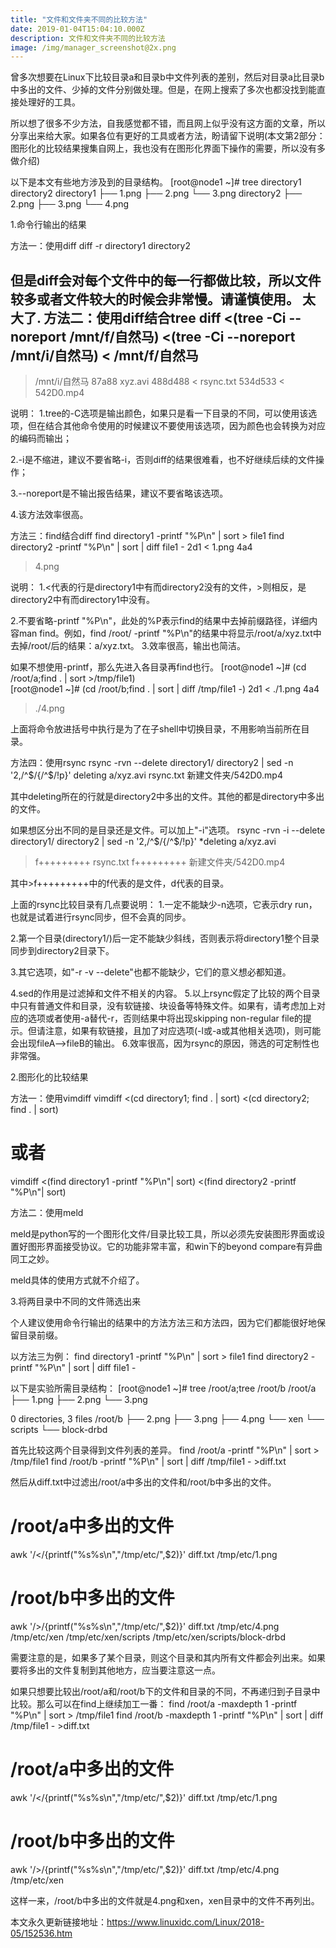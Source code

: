 ```yaml
---
title: "文件和文件夹不同的比较方法"
date: 2019-01-04T15:04:10.000Z
description: 文件和文件夹不同的比较方法
image: /img/manager_screenshot@2x.png
---
```


曾多次想要在Linux下比较目录a和目录b中文件列表的差别，然后对目录a比目录b中多出的文件、少掉的文件分别做处理。但是，在网上搜索了多次也都没找到能直接处理好的工具。

所以想了很多不少方法，自我感觉都不错，而且网上似乎没有这方面的文章，所以分享出来给大家。如果各位有更好的工具或者方法，盼请留下说明(本文第2部分：图形化的比较结果搜集自网上，我也没有在图形化界面下操作的需要，所以没有多做介绍)

以下是本文有些地方涉及到的目录结构。
[root@node1 ~]# tree directory1 directory2
directory1
├── 1.png
├── 2.png
└── 3.png
directory2
├── 2.png
├── 3.png
└── 4.png

1.命令行输出的结果

方法一：使用diff
diff -r directory1 directory2

但是diff会对每个文件中的每一行都做比较，所以文件较多或者文件较大的时候会非常慢。请谨慎使用。
太大了.
方法二：使用diff结合tree
diff <(tree -Ci --noreport /mnt/f/自然马) <(tree -Ci --noreport /mnt/i/自然马)
< /mnt/f/自然马
---
> /mnt/i/自然马
87a88
> xyz.avi
488d488
< rsync.txt
534d533
< 542D0.mp4

说明：
1.tree的-C选项是输出颜色，如果只是看一下目录的不同，可以使用该选项，但在结合其他命令使用的时候建议不要使用该选项，因为颜色也会转换为对应的编码而输出；

2.-i是不缩进，建议不要省略-i，否则diff的结果很难看，也不好继续后续的文件操作；

3.--noreport是不输出报告结果，建议不要省略该选项。

4.该方法效率很高。

方法三：find结合diff
find directory1 -printf "%P\n" | sort > file1
find directory2 -printf "%P\n" | sort | diff file1 -
2d1
< 1.png
4a4
> 4.png

说明：
1.<代表的行是directory1中有而directory2没有的文件，>则相反，是directory2中有而directory1中没有。

2.不要省略-printf "%P\n"，此处的%P表示find的结果中去掉前缀路径，详细内容man find。例如，find /root/ -printf "%P\n"的结果中将显示/root/a/xyz.txt中去掉/root/后的结果：a/xyz.txt。
3.效率很高，输出也简洁。

如果不想使用-printf，那么先进入各目录再find也行。
[root@node1 ~]# (cd /root/a;find . | sort >/tmp/file1)      
[root@node1 ~]# (cd /root/b;find . | sort | diff /tmp/file1 -)
2d1
< ./1.png
4a4
> ./4.png

上面将命令放进括号中执行是为了在子shell中切换目录，不用影响当前所在目录。

方法四：使用rsync
rsync -rvn --delete directory1/ directory2 | sed -n '2,/^$/{/^$/!p}'
deleting a/xyz.avi
rsync.txt
新建文件夹/542D0.mp4

其中deleting所在的行就是directory2中多出的文件。其他的都是directory中多出的文件。

如果想区分出不同的是目录还是文件。可以加上"-i"选项。
rsync -rvn -i --delete directory1/ directory2 | sed -n '2,/^$/{/^$/!p}'
*deleting  a/xyz.avi
>f+++++++++ rsync.txt
>f+++++++++ 新建文件夹/542D0.mp4

其中>f+++++++++中的f代表的是文件，d代表的目录。

上面的rsync比较目录有几点要说明：
1.一定不能缺少-n选项，它表示dry run，也就是试着进行rsync同步，但不会真的同步。

2.第一个目录(directory1/)后一定不能缺少斜线，否则表示将directory1整个目录同步到directory2目录下。

3.其它选项，如"-r -v --delete"也都不能缺少，它们的意义想必都知道。

4.sed的作用是过滤掉和文件不相关的内容。
5.以上rsync假定了比较的两个目录中只有普通文件和目录，没有软链接、块设备等特殊文件。如果有，请考虑加上对应的选项或者使用-a替代-r，否则结果中将出现skipping non-regular file的提示。但请注意，如果有软链接，且加了对应选项(-l或-a或其他相关选项)，则可能会出现fileA-->fileB的输出。
6.效率很高，因为rsync的原因，筛选的可定制性也非常强。

2.图形化的比较结果

方法一：使用vimdiff
vimdiff <(cd directory1; find . | sort) <(cd directory2; find . | sort)
# 或者
vimdiff <(find directory1 -printf "%P\n"| sort) <(find directory2 -printf "%P\n"| sort)



方法二：使用meld

meld是python写的一个图形化文件/目录比较工具，所以必须先安装图形界面或设置好图形界面接受协议。它的功能非常丰富，和win下的beyond compare有异曲同工之妙。

meld具体的使用方式就不介绍了。

3.将两目录中不同的文件筛选出来

个人建议使用命令行输出的结果中的方法方法三和方法四，因为它们都能很好地保留目录前缀。

以方法三为例：
find directory1 -printf "%P\n" | sort > file1
find directory2 -printf "%P\n" | sort | diff file1 -

以下是实验所需目录结构：
[root@node1 ~]# tree /root/a;tree /root/b 
/root/a
├── 1.png
├── 2.png
└── 3.png

0 directories, 3 files
/root/b
├── 2.png
├── 3.png
├── 4.png
└── xen
    └── scripts
        └── block-drbd

首先比较这两个目录得到文件列表的差异。
find /root/a -printf "%P\n" | sort > /tmp/file1
find /root/b -printf "%P\n" | sort | diff /tmp/file1 - >diff.txt

然后从diff.txt中过滤出/root/a中多出的文件和/root/b中多出的文件。
# /root/a中多出的文件
awk '/</{printf("%s%s\n","/tmp/etc/",$2)}' diff.txt
/tmp/etc/1.png

# /root/b中多出的文件
awk '/>/{printf("%s%s\n","/tmp/etc/",$2)}' diff.txt
/tmp/etc/4.png
/tmp/etc/xen
/tmp/etc/xen/scripts
/tmp/etc/xen/scripts/block-drbd

需要注意的是，如果多了某个目录，则这个目录和其内所有文件都会列出来。如果要将多出的文件复制到其他地方，应当要注意这一点。

如果只想要比较出/root/a和/root/b下的文件和目录的不同，不再递归到子目录中比较。那么可以在find上继续加工一番：
find /root/a -maxdepth 1 -printf "%P\n" | sort > /tmp/file1
find /root/b -maxdepth 1 -printf "%P\n" | sort | diff /tmp/file1 - >diff.txt
# /root/a中多出的文件
awk '/</{printf("%s%s\n","/tmp/etc/",$2)}' diff.txt
/tmp/etc/1.png

# /root/b中多出的文件
awk '/>/{printf("%s%s\n","/tmp/etc/",$2)}' diff.txt
/tmp/etc/4.png
/tmp/etc/xen

这样一来，/root/b中多出的文件就是4.png和xen，xen目录中的文件不再列出。

本文永久更新链接地址：https://www.linuxidc.com/Linux/2018-05/152536.htm